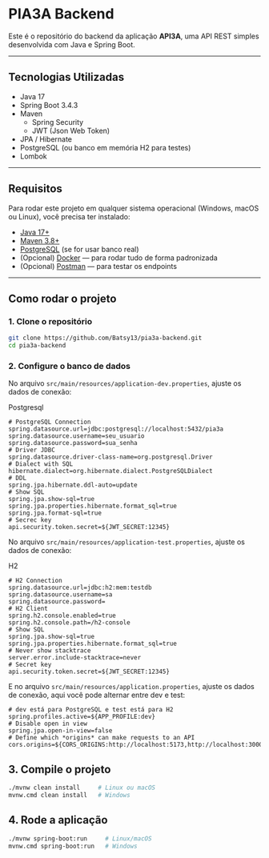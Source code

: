 # PIA3A Backend

Este é o repositório do backend da aplicação **API3A**, uma API REST simples desenvolvida com Java e Spring Boot.

---

## Tecnologias Utilizadas

- Java 17
- Spring Boot 3.4.3
- Maven
  - Spring Security
  - JWT (Json Web Token)
- JPA / Hibernate
- PostgreSQL (ou banco em memória H2 para testes)
- Lombok

---

## Requisitos

Para rodar este projeto em qualquer sistema operacional (Windows, macOS ou Linux), você precisa ter instalado:

- [Java 17+](https://adoptium.net/)
- [Maven 3.8+](https://maven.apache.org/)
- [PostgreSQL](https://www.postgresql.org/) (se for usar banco real)
- (Opcional) [Docker](https://www.docker.com/) — para rodar tudo de forma padronizada
- (Opcional) [Postman](https://www.postman.com/) — para testar os endpoints

---

##  Como rodar o projeto

###  1. Clone o repositório

```bash
git clone https://github.com/Batsy13/pia3a-backend.git
cd pia3a-backend
```
### 2. Configure o banco de dados

No arquivo ```src/main/resources/application-dev.properties```, ajuste os dados de conexão:

Postgresql
```properties
# PostgreSQL Connection
spring.datasource.url=jdbc:postgresql://localhost:5432/pia3a
spring.datasource.username=seu_usuario
spring.datasource.password=sua_senha
# Driver JDBC
spring.datasource.driver-class-name=org.postgresql.Driver
# Dialect with SQL
hibernate.dialect=org.hibernate.dialect.PostgreSQLDialect
# DDL
spring.jpa.hibernate.ddl-auto=update
# Show SQL
spring.jpa.show-sql=true
spring.jpa.properties.hibernate.format_sql=true
spring.jpa.format-sql=true
# Secrec key
api.security.token.secret=${JWT_SECRET:12345}
```

No arquivo ```src/main/resources/application-test.properties```, ajuste os dados de conexão:

H2
```properties
# H2 Connection
spring.datasource.url=jdbc:h2:mem:testdb
spring.datasource.username=sa
spring.datasource.password=
# H2 Client
spring.h2.console.enabled=true
spring.h2.console.path=/h2-console
# Show SQL
spring.jpa.show-sql=true
spring.jpa.properties.hibernate.format_sql=true
# Never show stacktrace
server.error.include-stacktrace=never
# Secret key
api.security.token.secret=${JWT_SECRET:12345}
````

E no arquivo ```src/main/resources/application.properties```, ajuste os dados de conexão, aqui você pode alternar entre dev e test:

```properties
# dev está para PostgreSQL e test está para H2
spring.profiles.active=${APP_PROFILE:dev}
# Disable open in view
spring.jpa.open-in-view=false
# Define which *origins* can make requests to an API
cors.origins=${CORS_ORIGINS:http://localhost:5173,http://localhost:3000,http://localhost:8080,http://127.0.0.1:5500}
```

## 3. Compile o projeto

```bash
./mvnw clean install     # Linux ou macOS
mvnw.cmd clean install   # Windows
```

## 4. Rode a aplicação

```bash
./mvnw spring-boot:run     # Linux/macOS
mvnw.cmd spring-boot:run   # Windows
```
